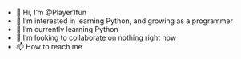 - 👋 Hi, I’m @Player1fun
- 👀 I’m interested in learning Python, and growing as a programmer 
- 🌱 I’m currently learning Python
- 💞️ I’m looking to collaborate on nothing right now
- 📫 How to reach me 

<!---
Player1fun/Player1fun is a ✨ special ✨ repository because its `README.md` (this file) appears on your GitHub profile.
You can click the Preview link to take a look at your changes.
--->

